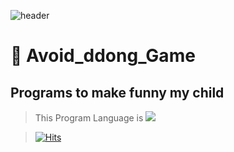 ![header](https://capsule-render.vercel.app/api?type=shark&color=auto&height=300&section=header&text=dodge%20ddong&fontSize=90)

# :poop: Avoid_ddong_Game

## Programs to make funny my child 

> This Program Language is <img src="https://img.shields.io/badge/Python-3776AB?style=flat&logo=Python&logoColor=black"/>

> [![Hits](https://hits.seeyoufarm.com/api/count/incr/badge.svg?url=https%3A%2F%2Fgithub.com%2FPentaStormX%2FAvoid_ddong_Game&count_bg=%23E52C2C&title_bg=%2352E3C6&icon=&icon_color=%23E7E7E7&title=hits&edge_flat=false)](https://hits.seeyoufarm.com)
